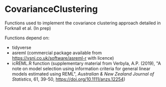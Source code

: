 # CovarianceClustering

Functions used to implement the covariance clustering approach detailed in Forknall et al. (In prep)

Functions depend on:
  - tidyverse
  - asreml (commercial package available from https://vsni.co.uk/software/asreml-r with licence)
  - icREML.R function (supplementary material from Verbyla, A.P. (2019), "A note on model selection using information criteria for general linear models estimated using REML", _Australian & New Zealand Journal of Statistics_, 61, 39-50, https://doi.org/10.1111/anzs.12254)
